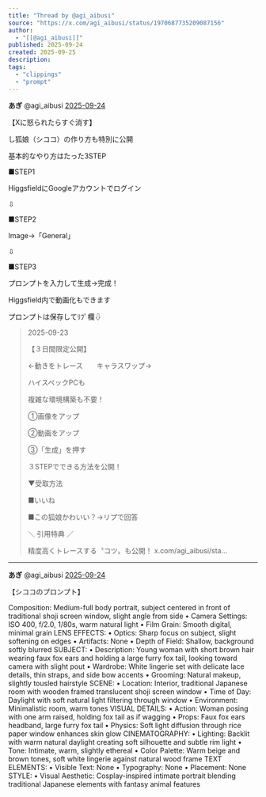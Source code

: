 ```yaml
---
title: "Thread by @agi_aibusi"
source: "https://x.com/agi_aibusi/status/1970687735209087156"
author:
  - "[[@agi_aibusi]]"
published: 2025-09-24
created: 2025-09-25
description:
tags:
  - "clippings"
  - "prompt"
---
```

**あぎ** @agi\_aibusi [2025-09-24](https://x.com/agi_aibusi/status/1970687732184949180)

【Xに怒られたらすぐ消す】

し狐娘（シココ）の作り方も特別に公開

基本的なやり方はたった3STEP

■STEP1

HiggsfieldにGoogleアカウントでログイン

⇩

■STEP2

Image→「General」

⇩

■STEP3

プロンプトを入力して生成→完成！

Higgsfield内で動画化もできます

プロンプトは保存してﾘﾌﾟ欄⇩

> 2025-09-23
>
> 【３日間限定公開】
>
> ←動きをトレース　　キャラスワップ→
>
> ハイスペックPCも
>
> 複雑な環境構築も不要！
>
> ①画像をアップ
>
> ②動画をアップ
>
> ③「生成」を押す
>
> ３STEPでできる方法を公開！
>
> ▼受取方法
>
> ■いいね
>
> ■この狐娘かわいい？→リプで回答
>
> ＼ 引用特典 ／
>
> 精度高くトレースする〝コツ〟も公開！ x.com/agi\_aibusi/sta…

---

**あぎ** @agi\_aibusi [2025-09-24](https://x.com/agi_aibusi/status/1970687735209087156)

【シココのプロンプト】

Composition: Medium-full body portrait, subject centered in front of traditional shoji screen window, slight angle from side • Camera Settings: ISO 400, f/2.0, 1/80s, warm natural light • Film Grain: Smooth digital, minimal grain LENS EFFECTS: • Optics: Sharp focus on subject, slight softening on edges • Artifacts: None • Depth of Field: Shallow, background softly blurred SUBJECT: • Description: Young woman with short brown hair wearing faux fox ears and holding a large furry fox tail, looking toward camera with slight pout • Wardrobe: White lingerie set with delicate lace details, thin straps, and side bow accents • Grooming: Natural makeup, slightly tousled hairstyle SCENE: • Location: Interior, traditional Japanese room with wooden framed translucent shoji screen window • Time of Day: Daylight with soft natural light filtering through window • Environment: Minimalistic room, warm tones VISUAL DETAILS: • Action: Woman posing with one arm raised, holding fox tail as if wagging • Props: Faux fox ears headband, large furry fox tail • Physics: Soft light diffusion through rice paper window enhances skin glow CINEMATOGRAPHY: • Lighting: Backlit with warm natural daylight creating soft silhouette and subtle rim light • Tone: Intimate, warm, slightly ethereal • Color Palette: Warm beige and brown tones, soft white lingerie against natural wood frame TEXT ELEMENTS: • Visible Text: None • Typography: None • Placement: None STYLE: • Visual Aesthetic: Cosplay-inspired intimate portrait blending traditional Japanese elements with fantasy animal features
